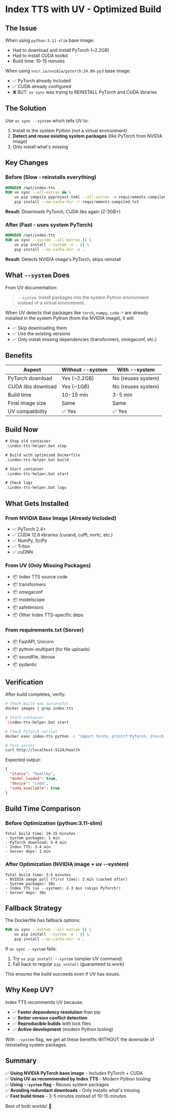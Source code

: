 # Index TTS with UV - Optimized Build

## The Issue

When using `python:3.11-slim` base image:

- Had to download and install PyTorch (~2.2GB)
- Had to install CUDA toolkit
- Build time: 10-15 minutes

When using `nvcr.io/nvidia/pytorch:24.09-py3` base image:

- ✅ PyTorch already included
- ✅ CUDA already configured
- ❌ BUT: `uv sync` was trying to REINSTALL PyTorch and CUDA libraries

## The Solution

Use `uv sync --system` which tells UV to:

1. Install to the system Python (not a virtual environment)
2. **Detect and reuse existing system packages** (like PyTorch from NVIDIA image)
3. Only install what's missing

## Key Changes

### Before (Slow - reinstalls everything)

```dockerfile
WORKDIR /opt/index-tts
RUN uv sync --all-extras && \
    uv pip compile pyproject.toml --all-extras -o requirements-compiled.txt && \
    pip install --no-cache-dir -r requirements-compiled.txt
```

**Result:** Downloads PyTorch, CUDA libs again (2-3GB+)

### After (Fast - uses system PyTorch)

```dockerfile
WORKDIR /opt/index-tts
RUN uv sync --system --all-extras || \
    uv pip install --system -e . || \
    pip install --no-cache-dir -e .
```

**Result:** Detects NVIDIA image's PyTorch, skips reinstall

## What `--system` Does

From UV documentation:
> `--system`: Install packages into the system Python environment instead of a virtual environment.

When UV detects that packages like `torch`, `numpy`, `cuda-*` are already installed in the system Python (from the
NVIDIA image), it will:

- ✅ Skip downloading them
- ✅ Use the existing versions
- ✅ Only install missing dependencies (transformers, omegaconf, etc.)

## Benefits

| Aspect             | Without --system | With --system      |
|--------------------|------------------|--------------------|
| PyTorch download   | Yes (~2.2GB)     | No (reuses system) |
| CUDA libs download | Yes (~1GB)       | No (reuses system) |
| Build time         | 10-15 min        | 3-5 min            |
| Final image size   | Same             | Same               |
| UV compatibility   | ✅ Yes            | ✅ Yes              |

## Build Now

```cmd
# Stop old container
.\index-tts-helper.bat stop

# Build with optimized Dockerfile
.\index-tts-helper.bat build

# Start container
.\index-tts-helper.bat start

# Check logs
.\index-tts-helper.bat logs
```

## What Gets Installed

### From NVIDIA Base Image (Already Included)

- ✅ PyTorch 2.4+
- ✅ CUDA 12.6 libraries (curand, cufft, nvrtc, etc.)
- ✅ NumPy, SciPy
- ✅ Triton
- ✅ cuDNN

### From UV (Only Missing Packages)

- 📦 Index TTS source code
- 📦 transformers
- 📦 omegaconf
- 📦 modelscope
- 📦 safetensors
- 📦 Other Index TTS-specific deps

### From requirements.txt (Server)

- 📦 FastAPI, Uvicorn
- 📦 python-multipart (for file uploads)
- 📦 soundfile, librosa
- 📦 pydantic

## Verification

After build completes, verify:

```bash
# Check build was successful
docker images | grep index-tts

# Start container
.\index-tts-helper.bat start

# Check PyTorch version
docker exec index-tts python -c "import torch; print(f'PyTorch: {torch.__version__}'); print(f'CUDA: {torch.cuda.is_available()}')"

# Test server
curl http://localhost:5124/health
```

Expected output:

```json
{
  "status": "healthy",
  "model_loaded": true,
  "device": "cuda",
  "cuda_available": true
}
```

## Build Time Comparison

### Before Optimization (python:3.11-slim)

```
Total build time: 10-15 minutes
- System packages: 1 min
- PyTorch download: 5-8 min
- Index TTS: 3-4 min
- Server deps: 1 min
```

### After Optimization (NVIDIA image + uv --system)

```
Total build time: 3-5 minutes
- NVIDIA image pull (first time): 2 min (cached after)
- System packages: 30s
- Index TTS (uv --system): 2-3 min (skips PyTorch!)
- Server deps: 30s
```

## Fallback Strategy

The Dockerfile has fallback options:

```dockerfile
RUN uv sync --system --all-extras || \
    uv pip install --system -e . || \
    pip install --no-cache-dir -e .
```

If `uv sync --system` fails:

1. Try `uv pip install --system` (simpler UV command)
2. Fall back to regular `pip install` (guaranteed to work)

This ensures the build succeeds even if UV has issues.

## Why Keep UV?

Index TTS recommends UV because:

- ✅ **Faster dependency resolution** than pip
- ✅ **Better version conflict detection**
- ✅ **Reproducible builds** with lock files
- ✅ **Active development** (modern Python tooling)

With `--system` flag, we get all these benefits WITHOUT the downside of reinstalling system packages.

## Summary

✅ **Using NVIDIA PyTorch base image** - Includes PyTorch + CUDA  
✅ **Using UV as recommended by Index TTS** - Modern Python tooling  
✅ **Using `--system` flag** - Reuses system packages  
✅ **Avoiding redundant downloads** - Only installs what's missing  
✅ **Fast build times** - 3-5 minutes instead of 10-15 minutes

Best of both worlds! 🚀

